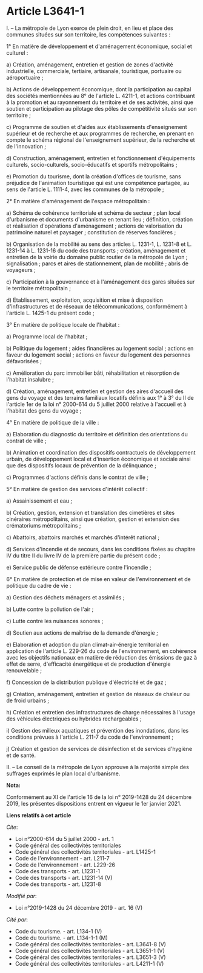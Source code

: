 # Article L3641-1

I. – La métropole de Lyon exerce de plein droit, en lieu et place des communes situées sur son territoire, les compétences
suivantes :

1° En matière de développement et d'aménagement économique, social et culturel :

a) Création, aménagement, entretien et gestion de zones d'activité industrielle, commerciale, tertiaire, artisanale,
touristique, portuaire ou aéroportuaire ;

b) Actions de développement économique, dont la participation au capital des sociétés mentionnées au 8° de l'article L.
4211-1, et actions contribuant à la promotion et au rayonnement du territoire et de ses activités, ainsi que soutien et
participation au pilotage des pôles de compétitivité situés sur son territoire ;

c) Programme de soutien et d'aides aux établissements d'enseignement supérieur et de recherche et aux programmes de
recherche, en prenant en compte le schéma régional de l'enseignement supérieur, de la recherche et de l'innovation ;

d) Construction, aménagement, entretien et fonctionnement d'équipements culturels, socio-culturels, socio-éducatifs et
sportifs métropolitains ;

e) Promotion du tourisme, dont la création d'offices de tourisme, sans préjudice de l'animation touristique qui est une
compétence partagée, au sens de l'article L. 1111-4, avec les communes de la métropole ;

2° En matière d'aménagement de l'espace métropolitain :

a) Schéma de cohérence territoriale et schéma de secteur ; plan local d'urbanisme et documents d'urbanisme en tenant lieu ;
définition, création et réalisation d'opérations d'aménagement ; actions de valorisation du patrimoine naturel et paysager ;
constitution de réserves foncières ;

b) Organisation de la mobilité au sens des articles L. 1231-1, L. 1231-8 et L. 1231-14 à L. 1231-16 du code des transports ;
création, aménagement et entretien de la voirie du domaine public routier de la métropole de Lyon ; signalisation ; parcs et
aires de stationnement, plan de mobilité ; abris de voyageurs ;

c) Participation à la gouvernance et à l'aménagement des gares situées sur le territoire métropolitain ;

d) Etablissement, exploitation, acquisition et mise à disposition d'infrastructures et de réseaux de télécommunications,
conformément à l'article L. 1425-1 du présent code ;

3° En matière de politique locale de l'habitat :

a) Programme local de l'habitat ;

b) Politique du logement ; aides financières au logement social ; actions en faveur du logement social ; actions en faveur du
logement des personnes défavorisées ;

c) Amélioration du parc immobilier bâti, réhabilitation et résorption de l'habitat insalubre ;

d) Création, aménagement, entretien et gestion des aires d'accueil des gens du voyage et des terrains familiaux locatifs
définis aux 1° à 3° du II de l'article 1er de la loi n° 2000-614 du 5 juillet 2000 relative à l'accueil et à l'habitat des
gens du voyage ;

4° En matière de politique de la ville :

a) Elaboration du diagnostic du territoire et définition des orientations du contrat de ville ;

b) Animation et coordination des dispositifs contractuels de développement urbain, de développement local et d'insertion
économique et sociale ainsi que des dispositifs locaux de prévention de la délinquance ;

c) Programmes d'actions définis dans le contrat de ville ;

5° En matière de gestion des services d'intérêt collectif :

a) Assainissement et eau ;

b) Création, gestion, extension et translation des cimetières et sites cinéraires métropolitains, ainsi que création, gestion
et extension des crématoriums métropolitains ;

c) Abattoirs, abattoirs marchés et marchés d'intérêt national ;

d) Services d'incendie et de secours, dans les conditions fixées au chapitre IV du titre II du livre IV de la première partie
du présent code ;

e) Service public de défense extérieure contre l'incendie ;

6° En matière de protection et de mise en valeur de l'environnement et de politique du cadre de vie :

a) Gestion des déchets ménagers et assimilés ;

b) Lutte contre la pollution de l'air ;

c) Lutte contre les nuisances sonores ;

d) Soutien aux actions de maîtrise de la demande d'énergie ;

e) Elaboration et adoption du plan climat-air-énergie territorial en application de l'article L. 229-26 du code de
l'environnement, en cohérence avec les objectifs nationaux en matière de réduction des émissions de gaz à effet de serre,
d'efficacité énergétique et de production d'énergie renouvelable ;

f) Concession de la distribution publique d'électricité et de gaz ;

g) Création, aménagement, entretien et gestion de réseaux de chaleur ou de froid urbains ;

h) Création et entretien des infrastructures de charge nécessaires à l'usage des véhicules électriques ou hybrides
rechargeables ;

i) Gestion des milieux aquatiques et prévention des inondations, dans les conditions prévues à l'article L. 211-7 du code de
l'environnement ;

j) Création et gestion de services de désinfection et de services d'hygiène et de santé.

II. – Le conseil de la métropole de Lyon approuve à la majorité simple des suffrages exprimés le plan local d'urbanisme.

**Nota:**

Conformément au XI de l'article 16 de la loi n° 2019-1428 du 24 décembre 2019, les présentes dispositions entrent en vigueur
le 1er janvier 2021.

**Liens relatifs à cet article**

_Cite_:

  - Loi n°2000-614 du 5 juillet 2000 - art. 1
  - Code général des collectivités territoriales
  - Code général des collectivités territoriales - art. L1425-1
  - Code de l'environnement - art. L211-7
  - Code de l'environnement - art. L229-26
  - Code des transports - art. L1231-1
  - Code des transports - art. L1231-14 (V)
  - Code des transports - art. L1231-8

_Modifié par_:

  - Loi n°2019-1428 du 24 décembre 2019 - art. 16 (V)

_Cité par_:

  - Code du tourisme. - art. L134-1 (V)
  - Code du tourisme. - art. L134-1-1 (M)
  - Code général des collectivités territoriales - art. L3641-8 (V)
  - Code général des collectivités territoriales - art. L3651-1 (V)
  - Code général des collectivités territoriales - art. L3651-3 (V)
  - Code général des collectivités territoriales - art. L4211-1 (V)
